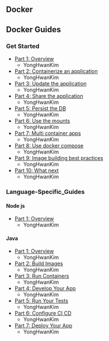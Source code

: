## Docker

## Docker Guides

### Get Started

- [Part 1: Overview](https://github.com/yeonise/daily-code-snippets/blob/main/Docker/Guides/GetStarted/1-Overview.md)
    - YongHwanKim
- [Part 2: Containerize an application](https://github.com/yeonise/daily-code-snippets/blob/main/Docker/Guides/GetStarted/2-Containerize-an-application.md)
    - YongHwanKim
- [Part 3: Update the application](https://github.com/yeonise/daily-code-snippets/blob/main/Docker/Guides/GetStarted/3-Update-the-application.md)
    - YongHwanKim
- [Part 4: Share the application](https://github.com/yeonise/daily-code-snippets/blob/main/Docker/Guides/GetStarted/4-Share-the-application.md)
    - YongHwanKim
- [Part 5: Persist the DB](https://github.com/yeonise/daily-code-snippets/blob/main/Docker/Guides/GetStarted/5-Persist-the-DB.md)
    - YongHwanKim
- [Part 6: Use the mounts](https://github.com/yeonise/daily-code-snippets/blob/main/Docker/Guides/GetStarted/6-Use-the-mounts.md)
    - YongHwanKim
- [Part 7: Multi container apps](https://github.com/yeonise/daily-code-snippets/blob/main/Docker/Guides/GetStarted/7-Multi-container-apps.md)
    - YongHwanKim
- [Part 8: Use docker compose](https://github.com/yeonise/daily-code-snippets/blob/main/Docker/Guides/GetStarted/8-Use-docker-compose.md)
    - YongHwanKim
- [Part 9: Image building best practices](https://github.com/yeonise/daily-code-snippets/blob/main/Docker/Guides/GetStarted/9-image-building-best-practices.md)
    - YongHwanKim
- [Part 10: What next](https://github.com/yeonise/daily-code-snippets/blob/main/Docker/Guides/GetStarted/9-image-building-best-practices.md)
    - YongHwanKim

### Language-Specific_Guides

#### Node js

- [Part 1: Overview](https://github.com/yeonise/daily-code-snippets/blob/main/Docker/Language_Specific_Guides/Node_js/1-Overview.md)
    - YongHwanKim

#### Java

- [Part 1: Overview](https://github.com/yeonise/daily-code-snippets/blob/main/Docker/Language_Specific_Guides/Java/1-Overview.md)
    - YongHwanKim
- [Part 2: Build Images](https://github.com/yeonise/daily-code-snippets/blob/main/Docker/Language_Specific_Guides/Java/2-Build-Images.md)
    - YongHwanKim
- [Part 3: Run Containers](https://github.com/yeonise/daily-code-snippets/blob/main/Docker/Language_Specific_Guides/Java/3-Run-Containers.md)
    - YongHwanKim
- [Part 4: Develop Your App](https://github.com/yeonise/daily-code-snippets/blob/main/Docker/Language_Specific_Guides/Java/4-Develop-Your-App.md)
    - YongHwanKim
- [Part 5: Run Your Tests](https://github.com/yeonise/daily-code-snippets/blob/main/Docker/Language_Specific_Guides/Java/5-Run-Your-Tests.md)
    - YongHwanKim
- [Part 6: Configure CI CD](https://github.com/yeonise/daily-code-snippets/blob/main/Docker/Language_Specific_Guides/Java/6-Configure-CI-CD.md)
    - YongHwanKim
- [Part 7: Deploy Your App](https://github.com/yeonise/daily-code-snippets/blob/main/Docker/Language_Specific_Guides/Java/7-Deploy-Your-App.md)
    - YongHwanKim
